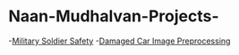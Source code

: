 # Naan-Mudhalvan-Projects-
-[Military Soldier Safety](https://github.com/jebin-wilson/military-soldier-safety)
-[Damaged Car Image Preprocessing]()
